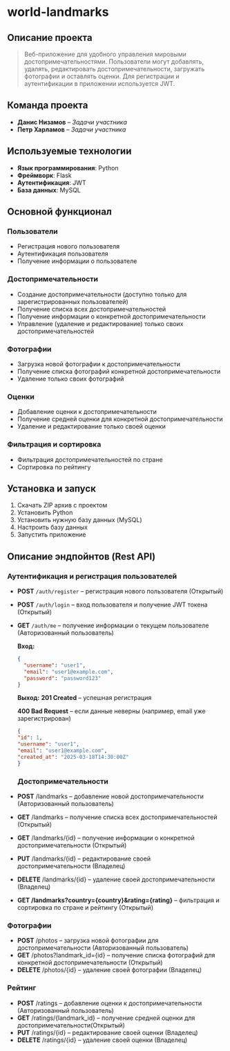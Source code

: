 # world-landmarks

## Описание проекта
> Веб-приложение для удобного управления мировыми достопримечательностями. Пользователи могут добавлять, удалять, редактировать достопримечательности, загружать фотографии и оставлять оценки. Для регистрации и аутентификации в приложении используется JWT.

## Команда проекта
- **Данис Низамов** – *Задачи участника*
- **Петр Харламов** – *Задачи участника*

## Используемые технологии
- **Язык программирования**: Python
- **Фреймворк**: Flask
- **Аутентификация**: JWT
- **База данных**: MySQL

## Основной функционал

### Пользователи
- Регистрация нового пользователя
- Аутентификация пользователя
- Получение информации о пользователе

### Достопримечательности
- Создание достопримечательности (доступно только для зарегистрированных пользователей)
- Получение списка всех достопримечательностей
- Получение информации о конкретной достопримечательности
- Управление (удаление и редактирование) только своих достопримечательностей

### Фотографии
- Загрузка новой фотографии к достопримечательности
- Получение списка фотографий конкретной достопримечательности
- Удаление только своих фотографий

### Оценки
- Добавление оценки к достопримечательности
- Получение средней оценки для конкретной достопримечательности
- Удаление и редактирование только своей оценки

### Фильтрация и сортировка
- Фильтрация достопримечательностей по стране
- Сортировка по рейтингу

## Установка и запуск
1. Скачать ZIP архив с проектом
2. Установить Python
3. Установить нужную базу данных (MySQL)
4. Настроить базу данных
5. Запустить приложение

## Описание эндпойнтов (Rest API)

### Аутентификация и регистрация пользователей

- **POST** `/auth/register` – регистрация нового пользователя (Открытый)
- **POST** `/auth/login` – вход пользователя и получение JWT токена (Открытый)
- **GET** `/auth/me` – получение информации о текущем пользователе (Авторизованный пользователь)
  
  **Вход:**
  ```json
  {
    "username": "user1",
    "email": "user1@example.com",
    "password": "password123"
  }
  ```
  **Выход:**
  **201 Created** – успешная регистрация

  **400 Bad Request** – если данные неверны (например, email уже зарегистрирован)

  ```json
  {
  "id": 1,
  "username": "user1",
  "email": "user1@example.com",
  "created_at": "2025-03-18T14:30:00Z"
  }
  ```

  
  ### Достопримечательности
  
 - **POST** /landmarks – добавление новой достопримечательности (Авторизованный пользователь)

 - **GET** /landmarks – получение списка всех достопримечательностей (Открытый)
  
 - **GET** /landmarks/{id} – получение информации о конкретной достопримечательности (Открытый)
  
 - **PUT** /landmarks/{id} – редактирование своей достопримечательности (Владелец)
  
 - **DELETE** /landmarks/{id} – удаление своей достопримечательности (Владелец)
  
 - **GET /landmarks?country={country}&rating={rating}** – фильтрация и сортировка по стране и рейтингу (Открытый)

  ### Фотографии
 - **POST** /photos – загрузка новой фотографии для достопримечательности (Авторизованный пользователь)
 - **GET** /photos?landmark_id={id} – получение списка фотографий для конкретной достопримечательности (Открытый)
 - **DELETE** /photos/{id} – удаление своей фотографии (Владелец)

  ### Рейтинг
  - **POST** /ratings – добавление оценки к достопримечательности (Авторизованный пользователь)
  - **GET** /ratings/{landmark_id} – получение средней оценки для достопримечательности(Открытый)
  - **PUT** /ratings/{id} – редактирование своей оценки (Владелец)
  - **DELETE** /ratings/{id} – удаление своей оценки (Владелец)




